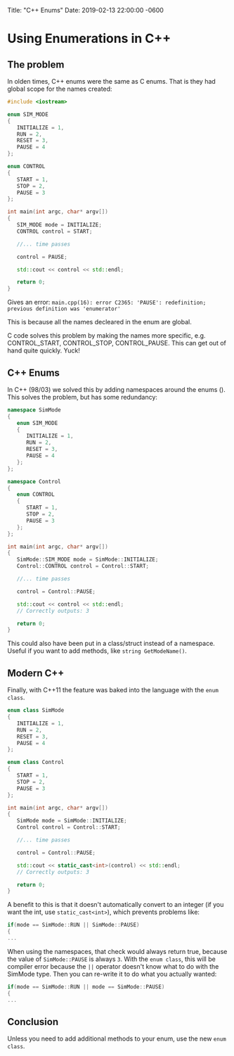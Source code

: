 Title:  "C++ Enums"
Date:   2019-02-13 22:00:00 -0600

Using Enumerations in C++
=========================

The problem
-----------
In olden times, C++ enums were the same as C enums. That is they had global scope for the names created:

```C++
#include <iostream>

enum SIM_MODE
{
   INITIALIZE = 1,
   RUN = 2,
   RESET = 3,
   PAUSE = 4
};

enum CONTROL
{
   START = 1,
   STOP = 2,
   PAUSE = 3
};

int main(int argc, char* argv[])
{
   SIM_MODE mode = INITIALIZE;
   CONTROL control = START;

   //... time passes

   control = PAUSE;

   std::cout << control << std::endl;

   return 0;
}
```

Gives an error:
`main.cpp(16): error C2365: 'PAUSE': redefinition; previous definition was 'enumerator'`

This is because all the names decleared in the enum are global.

C code solves this problem by making the names more specific, e.g. CONTROL_START, CONTROL_STOP, CONTROL_PAUSE. This can
get out of hand quite quickly. Yuck!

C++ Enums
---------

In C++ (98/03) we solved this by adding namespaces around the enums (). This solves the problem, but has some redundancy:

```C++
namespace SimMode
{
   enum SIM_MODE
   {
      INITIALIZE = 1,
      RUN = 2,
      RESET = 3,
      PAUSE = 4
   };
};

namespace Control
{
   enum CONTROL
   {
      START = 1,
      STOP = 2,
      PAUSE = 3
   };
};

int main(int argc, char* argv[])
{
   SimMode::SIM_MODE mode = SimMode::INITIALIZE;
   Control::CONTROL control = Control::START;

   //... time passes

   control = Control::PAUSE;

   std::cout << control << std::endl;
   // Correctly outputs: 3

   return 0;
}
```

This could also have been put in a class/struct instead of a namespace. Useful if you want to add methods, like 
`string GetModeName()`. 

Modern C++
----------

Finally, with C++11 the feature was baked into the language with the `enum class`. 

```C++
enum class SimMode
{
   INITIALIZE = 1,
   RUN = 2,
   RESET = 3,
   PAUSE = 4
};

enum class Control
{
   START = 1,
   STOP = 2,
   PAUSE = 3
};

int main(int argc, char* argv[])
{
   SimMode mode = SimMode::INITIALIZE;
   Control control = Control::START;

   //... time passes

   control = Control::PAUSE;

   std::cout << static_cast<int>(control) << std::endl;
   // Correctly outputs: 3

   return 0;
}
```

A benefit to this is that it doesn't automatically convert to an integer (if you want the int, use `static_cast<int>`),
which prevents problems like:

```C++
if(mode == SimMode::RUN || SimMode::PAUSE)
{
...
```

When using the namespaces, that check would always return true, because the value of `SimMode::PAUSE` is always `3`. 
With the `enum class`, this will be compiler error because the `||` operator doesn't know what to do with the SimMode
type. Then you can re-write it to do what you actually wanted:

```C++
if(mode == SimMode::RUN || mode == SimMode::PAUSE)
{
...
```

Conclusion
----------

Unless you need to add additional methods to your enum, use the new `enum class`. 